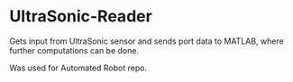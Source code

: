 # UltraSonic-Reader
Gets input from UltraSonic sensor and sends port data to MATLAB, where further computations can be done.

Was used for Automated Robot repo.
